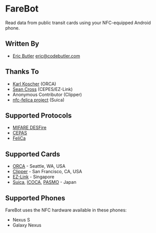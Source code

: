 # FareBot

Read data from public transit cards using your NFC-equipped Android phone. 

## Written By

* [Eric Butler][5] <eric@codebutler.com>

## Thanks To

* [Karl Koscher][3] (ORCA)
* [Sean Cross][4] (CEPES/EZ-Link)
* Anonymous Contributor (Clipper)
* [nfc-felica project][13] (Suica)

## Supported Protocols

* [MIFARE DESFire][6]
* [CEPAS][2]
* [FeliCa][8]

## Supported Cards

* [ORCA][0] - Seattle, WA, USA
* [Clipper][1] - San Francisco, CA, USA
* [EZ-Link][7] - Singapore
* [Suica][9], [ICOCA][10], [PASMO][11] - Japan

## Supported Phones

FareBot uses the NFC hardware available in these phones:

* Nexus S
* Galaxy Nexus

[0]: http://www.orcacard.com/
[1]: https://www.clippercard.com/
[2]: http://en.wikipedia.org/wiki/CEPAS
[3]: https://twitter.com/#!/supersat
[4]: https://twitter.com/#!/xobs
[5]: https://twitter.com/#!/codebutler
[6]: http://en.wikipedia.org/wiki/MIFARE#MIFARE_DESFire
[7]: http://www.ezlink.com.sg/index.php
[8]: http://en.wikipedia.org/wiki/FeliCa
[9]: http://en.wikipedia.org/wiki/Suica
[10]: http://en.wikipedia.org/wiki/ICOCA
[11]: http://en.wikipedia.org/wiki/PASMO
[13]: http://code.google.com/p/nfc-felica/